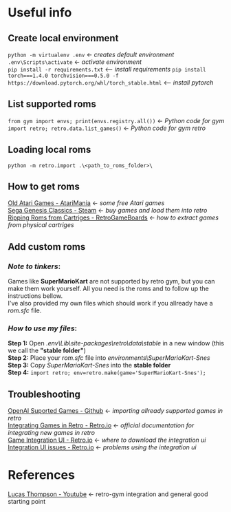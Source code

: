 # Useful info
## Create local environment
`python -m virtualenv .env` <- *creates default environment* \
`.env\Scripts\activate` <- *activate environment* \
`pip install -r requirements.txt` <-- *install requirements*
`pip install torch===1.4.0 torchvision===0.5.0 -f https://download.pytorch.org/whl/torch_stable.html` <-- *install pytorch*

## List supported roms
`from gym import envs; print(envs.registry.all())` <- *Python code for gym* \
`import retro; retro.data.list_games()` <- *Python code for gym retro* 

## Loading local roms
`python -m retro.import .\<path_to_roms_folder>\`

## How to get roms
[Old Atari Games - AtariMania](http://www.atarimania.com/rom_collection_archive_atari_2600_roms.html) <- *some free Atari games*\
[Sega Genesis Classics - Steam](https://store.steampowered.com/agecheck/app/34270/) <- *buy games and load them into retro* \
[Ripping Roms from Cartriges - RetroGameBoards](https://www.retrogameboards.com/t/the-ripping-thread-how-to-build-your-own-legit-retro-rom-library/98) <- *how to extract games from physical cartriges*

## Add custom roms
### *Note to tinkers*: 

Games like **SuperMarioKart** are not supported by retro gym, but you can make them work yourself. All you need is the roms and to follow up the instructions bellow.\
I've also provided my own files which should work if you allready have a *rom.sfc* file.

### *How to use my files*:

**Step 1:** Open *.env\Lib\site-packages\retro\data\stable* in a new window (this we call the **"stable folder"**)\
**Step 2:** Place your *rom.sfc* file into *environments\SuperMarioKart-Snes*\
**Step 3:** Copy *SuperMarioKart-Snes* into the **stable folder**\
**Step 4:** `import retro; env=retro.make(game='SuperMarioKart-Snes');`

## Troubleshooting
[OpenAI Suported Games - Github](https://github.com/openai/retro/issues/53) <- *importing allready supported games in retro*\
[Integrating Games in Retro - Retro.io](https://retro.readthedocs.io/en/latest/integration.html) <- *official documentation for integrating new games in retro*\
[Game Integration UI - Retro.io](https://retro.readthedocs.io/en/latest/integration.html#the-integration-ui) <- *where to download the integration ui*\
[Integration UI issues - Retro.io](https://github.com/openai/retro/issues/159) <- *problems using the integration ui*

# References

[Lucas Thompson - Youtube](https://www.youtube.com/channel/UCLA_tAh0hX9bjl6DfCe9OLw) <- retro-gym integration and general good starting point


